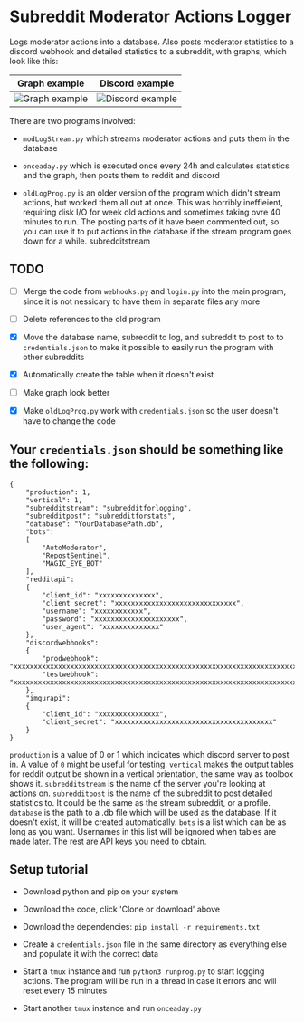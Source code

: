 # Subreddit Moderator Actions Logger

Logs moderator actions into a database. Also posts moderator statistics to a discord webhook
and detailed statistics to a subreddit, with graphs, which look like this:

Graph example | Discord example
--------------|----------------
![Graph example](https://i.imgur.com/VTR2Fam.png)|![Discord example](https://i.imgur.com/8LCdW98.png)

There are two programs involved:

* `modLogStream.py` which streams moderator actions and puts them in the database

* `onceaday.py` which is executed once every 24h and calculates statistics and the 
graph, then posts them to reddit and discord

* `oldLogProg.py` is an older version of the program which didn't stream actions,
but worked them all out at once. This was horribly ineffieient, requiring disk I/O
for week old actions and sometimes taking ovre 40 minutes to run. The posting parts
of it have been commented out, so you can use it to put actions in the database if
the stream program goes down for a while.
subredditstream
## TODO

* [ ] Merge the code from `webhooks.py` and `login.py` into the main program,
since it is not nessicary to have them in separate files any more

* [ ] Delete references to the old program

* [x] Move the database name, subreddit to log, and subreddit to post to to `credentials.json`
to make it possible to easily run the program with other subreddits 

* [x] Automatically create the table when it doesn't exist

* [ ] Make graph look better

* [x] Make `oldLogProg.py` work with `credentials.json` so the user doesn't have to change the code

## Your `credentials.json` should be something like the following:

```
{
    "production": 1,
    "vertical": 1,
    "subredditstream": "subredditforlogging",
    "subredditpost": "subredditforstats",
    "database": "YourDatabasePath.db",
    "bots":
    [
        "AutoModerator",
        "RepostSentinel",
        "MAGIC_EYE_BOT"
    ],
    "redditapi":
    {
        "client_id": "xxxxxxxxxxxxxx",
        "client_secret": "xxxxxxxxxxxxxxxxxxxxxxxxxxxxxx",
        "username": "xxxxxxxxxxxx",
        "password": "xxxxxxxxxxxxxxxxxxxxx",
        "user_agent": "xxxxxxxxxxxxxx"
    },
    "discordwebhooks":
    {
        "prodwebhook": "xxxxxxxxxxxxxxxxxxxxxxxxxxxxxxxxxxxxxxxxxxxxxxxxxxxxxxxxxxxxxxxxxxxxxxxxxxxxxxxxxxxxxxxxxxxxxxxxxxxxxxxxxxxxxxxxxxxxxxxxxxx",
        "testwebhook": "xxxxxxxxxxxxxxxxxxxxxxxxxxxxxxxxxxxxxxxxxxxxxxxxxxxxxxxxxxxxxxxxxxxxxxxxxxxxxxxxxxxxxxxxxxxxxxxxxxxxxxxxxxxxxxxxxxxxxxxxxxx"
    },
    "imgurapi":
    {
        "client_id": "xxxxxxxxxxxxxxx",
        "client_secret": "xxxxxxxxxxxxxxxxxxxxxxxxxxxxxxxxxxxxxxx"
    }
}
```

`production` is a value of 0 or 1 which indicates which discord server to post in.
A value of `0` might be useful for testing. `vertical` makes the output tables for 
reddit output be shown in a vertical orientation, the same way as toolbox shows it.
`subredditstream` is the name of the server you're looking at actions on. 
`subredditpost` is the name of the subreddit to post detailed statistics to. It 
could be the same as the stream subreddit, or a profile. `database` is the path to 
a .db file which will be used as the database. If it doesn't exist, it will be
created automatically. `bots` is a list which can be as long as you want. Usernames 
in this list will be ignored when tables are made later. The rest are API keys you
need to obtain.

## Setup tutorial

* Download python and pip on your system

* Download the code, click 'Clone or download' above

* Download the dependencies: `pip install -r requirements.txt`

* Create a `credentials.json` file in the same directory as everything else and
populate it with the correct data

* Start a `tmux` instance and run `python3 runprog.py` to start logging actions. The program
will be run in a thread in case it errors and will reset every 15 minutes

* Start another `tmux` instance and run `onceaday.py`

